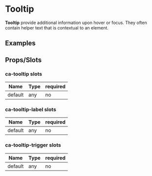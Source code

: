 
# Tooltip

**Tooltip** provide additional information upon hover or focus. They often contain helper text that is contextual to an element.


## Examples

<CodeSnippet codePenId="oMLPpo"></CodeSnippet>

## Props/Slots

### ca-tooltip slots

| Name | Type | required |
| ------ | ----------- | ------ |
| default   | any | no |


### ca-tooltip-label slots

| Name | Type | required |
| ------ | ----------- | ------ |
| default   | any | no |

### ca-tooltip-trigger slots

| Name | Type | required |
| ------ | ----------- | ------ |
| default   | any | no |